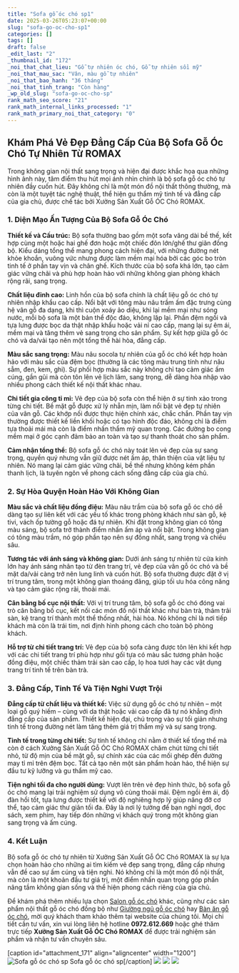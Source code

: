 ```yaml
---
title: "Sofa gỗ óc chó sp1"
date: 2025-03-26T05:23:07+00:00
slug: "sofa-go-oc-cho-sp1"
categories: []
tags: []
draft: false
_edit_last: "2"
_thumbnail_id: "172"
_noi_that_chat_lieu: "Gỗ tự nhiên óc chó, Gỗ tự nhiên sồi mỹ"
_noi_that_mau_sac: "Vân, màu gỗ tự nhiên"
_noi_that_bao_hanh: "36 tháng"
_noi_that_tinh_trang: "Còn hàng"
_wp_old_slug: "sofa-go-oc-cho-sp"
rank_math_seo_score: "21"
rank_math_internal_links_processed: "1"
rank_math_primary_noi_that_category: "0"
---
```

## Khám Phá Vẻ Đẹp Đẳng Cấp Của Bộ Sofa Gỗ Óc Chó Tự Nhiên Từ ROMAX

Trong không gian nội thất sang trọng và hiện đại được khắc họa qua những hình ảnh này, tâm điểm thu hút mọi ánh nhìn chính là bộ sofa gỗ óc chó tự nhiên đầy cuốn hút. Đây không chỉ là một món đồ nội thất thông thường, mà còn là một tuyệt tác nghệ thuật, thể hiện gu thẩm mỹ tinh tế và đẳng cấp của gia chủ, được chế tác bởi Xưởng Sản Xuất Gỗ ÓC Chó ROMAX.

### 1. Diện Mạo Ấn Tượng Của Bộ Sofa Gỗ Óc Chó

**Thiết kế và Cấu trúc:** Bộ sofa thường bao gồm một sofa văng dài bề thế, kết hợp cùng một hoặc hai ghế đơn hoặc một chiếc đôn lớn/ghế thư giãn đồng bộ. Kiểu dáng tổng thể mang phong cách hiện đại, với những đường nét khỏe khoắn, vuông vức nhưng được làm mềm mại hóa bởi các góc bo tròn tinh tế ở phần tay vịn và chân ghế. Kích thước của bộ sofa khá lớn, tạo cảm giác vững chãi và phù hợp hoàn hảo với những không gian phòng khách rộng rãi, sang trọng.

**Chất liệu đỉnh cao:** Linh hồn của bộ sofa chính là chất liệu gỗ óc chó tự nhiên nhập khẩu cao cấp. Nổi bật với tông màu nâu trầm ấm đặc trưng cùng hệ vân gỗ đa dạng, khi thì cuộn xoáy ảo diệu, khi lại mềm mại như sóng nước, mỗi bộ sofa là một bản thể độc đáo, không lặp lại. Phần đệm ngồi và tựa lưng được bọc da thật nhập khẩu hoặc vải nỉ cao cấp, mang lại sự êm ái, mềm mại và tăng thêm vẻ sang trọng cho sản phẩm. Sự kết hợp giữa gỗ óc chó và da/vải tạo nên một tổng thể hài hòa, đẳng cấp.

**Màu sắc sang trọng:** Màu nâu socola tự nhiên của gỗ óc chó kết hợp hoàn hảo với màu sắc của đệm bọc (thường là các tông màu trung tính như nâu sẫm, đen, kem, ghi). Sự phối hợp màu sắc này không chỉ tạo cảm giác ấm cúng, gần gũi mà còn tôn lên vẻ lịch lãm, sang trọng, dễ dàng hòa nhập vào nhiều phong cách thiết kế nội thất khác nhau.

**Chi tiết gia công tỉ mỉ:** Vẻ đẹp của bộ sofa còn thể hiện ở sự tinh xảo trong từng chi tiết. Bề mặt gỗ được xử lý nhẵn mịn, làm nổi bật vẻ đẹp tự nhiên của vân gỗ. Các khớp nối được thực hiện chính xác, chắc chắn. Phần tay vịn thường được thiết kế liền khối hoặc có tạo hình độc đáo, không chỉ là điểm tựa thoải mái mà còn là điểm nhấn thẩm mỹ quan trọng. Các đường bo cong mềm mại ở góc cạnh đảm bảo an toàn và tạo sự thanh thoát cho sản phẩm.

**Cảm nhận tổng thể:** Bộ sofa gỗ óc chó này toát lên vẻ đẹp của sự sang trọng, quyền quý nhưng vẫn giữ được nét ấm áp, thân thiện của vật liệu tự nhiên. Nó mang lại cảm giác vững chãi, bề thế nhưng không kém phần thanh lịch, là tuyên ngôn về phong cách sống đẳng cấp của gia chủ.

### 2. Sự Hòa Quyện Hoàn Hảo Với Không Gian

**Màu sắc và chất liệu đồng điệu:** Màu nâu trầm của bộ sofa gỗ óc chó dễ dàng tạo sự liên kết với các yếu tố khác trong phòng khách như sàn gỗ, kệ tivi, vách ốp tường gỗ hoặc đá tự nhiên. Khi đặt trong không gian có tông màu sáng, bộ sofa trở thành điểm nhấn ấm áp và nổi bật. Trong không gian có tông màu trầm, nó góp phần tạo nên sự đồng nhất, sang trọng và chiều sâu.

**Tương tác với ánh sáng và không gian:** Dưới ánh sáng tự nhiên từ cửa kính lớn hay ánh sáng nhân tạo từ đèn trang trí, vẻ đẹp của vân gỗ óc chó và bề mặt da/vải càng trở nên lung linh và cuốn hút. Bộ sofa thường được đặt ở vị trí trung tâm, trong một không gian thoáng đãng, giúp tối ưu hóa công năng và tạo cảm giác rộng rãi, thoải mái.

**Cân bằng bố cục nội thất:** Với vị trí trung tâm, bộ sofa gỗ óc chó đóng vai trò cân bằng bố cục, kết nối các món đồ nội thất khác như bàn trà, thảm trải sàn, kệ trang trí thành một thể thống nhất, hài hòa. Nó không chỉ là nơi tiếp khách mà còn là trái tim, nơi định hình phong cách cho toàn bộ phòng khách.

**Hỗ trợ từ chi tiết trang trí:** Vẻ đẹp của bộ sofa càng được tôn lên khi kết hợp với các chi tiết trang trí phù hợp như gối tựa có màu sắc tương phản hoặc đồng điệu, một chiếc thảm trải sàn cao cấp, lọ hoa tươi hay các vật dụng trang trí tinh tế trên bàn trà.

### 3. Đẳng Cấp, Tinh Tế Và Tiện Nghi Vượt Trội

**Đẳng cấp từ chất liệu và thiết kế:** Việc sử dụng gỗ óc chó tự nhiên – một loại gỗ quý hiếm – cùng với da thật hoặc vải cao cấp đã tự nó khẳng định đẳng cấp của sản phẩm. Thiết kế hiện đại, chú trọng vào sự tối giản nhưng tinh tế trong đường nét làm tăng thêm giá trị thẩm mỹ và sự sang trọng.

**Tinh tế trong từng chi tiết:** Sự tinh tế không chỉ nằm ở thiết kế tổng thể mà còn ở cách Xưởng Sản Xuất Gỗ ÓC Chó ROMAX chăm chút từng chi tiết nhỏ, từ độ mịn của bề mặt gỗ, sự chính xác của các mối ghép đến đường may tỉ mỉ trên đệm bọc. Tất cả tạo nên một sản phẩm hoàn hảo, thể hiện sự đầu tư kỹ lưỡng và gu thẩm mỹ cao.

**Tiện nghi tối đa cho người dùng:** Vượt lên trên vẻ đẹp hình thức, bộ sofa gỗ óc chó mang lại trải nghiệm sử dụng vô cùng thoải mái. Đệm ngồi êm ái, độ đàn hồi tốt, tựa lưng được thiết kế với độ nghiêng hợp lý giúp nâng đỡ cơ thể, tạo cảm giác thư giãn tối đa. Đây là nơi lý tưởng để bạn nghỉ ngơi, đọc sách, xem phim, hay tiếp đón những vị khách quý trong một không gian sang trọng và ấm cúng.

### 4. Kết Luận

Bộ sofa gỗ óc chó tự nhiên từ Xưởng Sản Xuất Gỗ ÓC Chó ROMAX là sự lựa chọn hoàn hảo cho những ai tìm kiếm vẻ đẹp sang trọng, đẳng cấp nhưng vẫn đề cao sự ấm cúng và tiện nghi. Nó không chỉ là một món đồ nội thất, mà còn là một khoản đầu tư giá trị, một điểm nhấn quan trọng góp phần nâng tầm không gian sống và thể hiện phong cách riêng của gia chủ.

Để khám phá thêm nhiều lựa chọn [Salon gỗ óc chó](https://romax.vn/danh-muc/phong-khach/sofa-go-oc-cho/) khác, cũng như các sản phẩm nội thất gỗ óc chó đồng bộ như [Giường ngủ gỗ óc chó](https://romax.vn/danh-muc/phong-ngu/giuong-go-oc-cho/) hay [Bàn ăn gỗ óc chó](https://romax.vn/danh-muc/phong-bep/ban-an-go-oc-cho/), mời quý khách tham khảo thêm tại website của chúng tôi. Mọi chi tiết cần tư vấn, xin vui lòng liên hệ hotline **0972.612.669** hoặc ghé thăm trực tiếp **Xưởng Sản Xuất Gỗ ÓC Chó ROMAX** để được trải nghiệm sản phẩm và nhận tư vấn chuyên sâu.

[caption id="attachment\_171" align="aligncenter" width="1200"]![Sofa gỗ óc chó sp](https://romax.vn/wp-content/uploads/2025/03/sofa-go-oc-cho-sf1-00-1-1280x821.webp) Sofa gỗ óc chó sp[/caption]
![](https://romax.vn/wp-content/uploads/2025/03/sofa-go-oc-cho-sf1-00-2-1280x910.webp)
![](https://romax.vn/wp-content/uploads/2025/03/sofa-go-oc-cho-sf1-00-3-1280x870.webp)
![](https://romax.vn/wp-content/uploads/2025/03/sofa-go-oc-cho-sf1-00-4-1280x821.webp)
